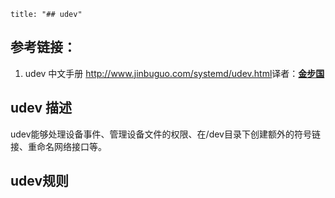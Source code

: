 ```toc
title: "## udev" 
```

## 参考链接：
1. udev 中文手册 <http://www.jinbuguo.com/systemd/udev.html>译者：**[金步国](http://www.jinbuguo.com/)**


## udev 描述
udev能够处理设备事件、管理设备文件的权限、在/dev目录下创建额外的符号链接、重命名网络接口等。

## udev规则
